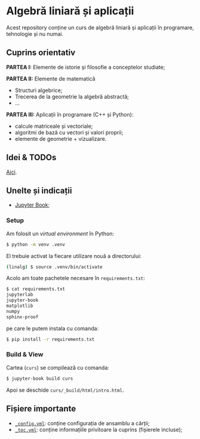 # Algebră liniară și aplicații

Acest repository conține un curs de algebră liniară și aplicații în programare, tehnologie și nu numai.

## Cuprins orientativ

**PARTEA I:** Elemente de istorie și filosofie a conceptelor studiate;

**PARTEA II:** Elemente de matematică
- Structuri algebrice;
- Trecerea de la geometrie la algebră abstractă;
- ...

**PARTEA III:** Aplicații în programare (C++ și Python):
- calcule matriceale și vectoriale;
- algoritmi de bază cu vectori și valori proprii;
- elemente de geometrie + vizualizare.


## Idei & TODOs
[Aici](./idei.md).

## Unelte și indicații
- [Jupyter Book](https://jupyterbook.org/en/stable/intro.html);

### Setup
Am folosit un *virtual environment* în Python:
```sh
$ python -m venv .venv
```

El trebuie activat la fiecare utilizare nouă a directorului:
```sh
(linalg) $ source .venv/bin/activate
```

Acolo am toate pachetele necesare în `requirements.txt`:
```sh
$ cat requirements.txt
jupyterlab
jupyter-book
matplotlib
numpy
sphinx-proof
```

pe care le putem instala cu comanda:
```sh
$ pip install -r requirements.txt
```

### Build & View
Cartea (`curs`) se compilează cu comanda:
```sh
$ jupyter-book build curs
```

Apoi se deschide `curs/_build/html/intro.html`.

## Fișiere importante
- [`_config.yml`](./curs/_config.yml): conține configurația de ansamblu a cărții;
- [`_toc.yml`](./curs/_toc.yml): conține informațiile privitoare la cuprins (fișierele incluse);
